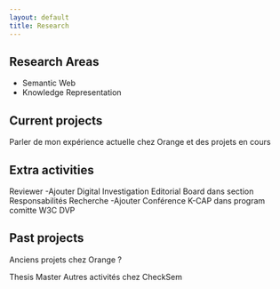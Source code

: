 ```yaml
---
layout: default
title: Research
---
```


## Research Areas

* Semantic Web
* Knowledge Representation

## Current projects

Parler de mon expérience actuelle chez Orange et des projets en cours

## Extra activities
Reviewer
-Ajouter Digital Investigation Editorial Board dans section Responsabilités Recherche
-Ajouter Conférence K-CAP dans program comitte
W3C
DVP

## Past projects

Anciens projets chez Orange ?

Thesis
Master
Autres activités chez CheckSem
